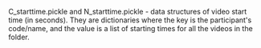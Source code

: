 C_starttime.pickle and N_starttime.pickle - data structures of video start time (in seconds). They are dictionaries where the key is the participant's code/name, and the value is a list of starting times for all the videos in the folder.
